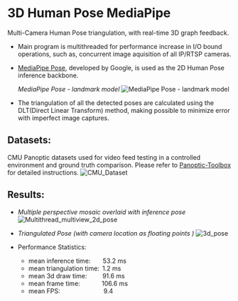 # 3D Human Pose MediaPipe
Multi-Camera Human Pose triangulation, with real-time 3D graph feedback.

- Main program is multithreaded for performance increase in I/O bound operations, such as, concurrent image aquisition of all IP/RTSP cameras.

- [MediaPipe Pose](https://developers.google.com/mediapipe/solutions/vision/pose_landmarker), developed by Google, is used as the 2D Human Pose inference backbone.

  *MediaPipe Pose - landmark model*
  ![MediaPipe Pose - landmark model](https://github.com/Yuri-Vlasqz/3D_Human_Pose_MediaPipe/assets/106136458/cc737d53-a247-4f00-8c1a-7e4a673b8db2)

- The triangulation of all the detected poses are calculated using the DLT(Direct Linear Transform) method, making possible to minimize error with imperfect image captures.


## Datasets:
CMU Panoptic datasets used for video feed testing in a controlled environment and ground truth comparison. Please refer to [Panoptic-Toolbox](https://github.com/CMU-Perceptual-Computing-Lab/panoptic-toolbox.git) for detailed instructions.
![CMU_Dataset](https://github.com/Yuri-Vlasqz/3D_Human_Pose_MediaPipe/assets/106136458/f706f27e-6f11-410b-952a-cdf9ff1f8587)


## Results:
- *Multiple perspective mosaic overlaid with inference pose*
![Multithread_multiview_2d_pose](https://github.com/Yuri-Vlasqz/3D_Human_Pose_MediaPipe/assets/106136458/f3533641-1146-4cf5-9a9d-ee9de5413e70)


- *Triangulated Pose (with camera location as floating points )*
![3d_pose](https://github.com/Yuri-Vlasqz/3D_Human_Pose_MediaPipe/assets/106136458/726285c6-0b8c-49c0-9500-4cbb3f4ca68c)


- Performance Statistics:
  - mean inference time:&emsp;&emsp;53.2 ms
  - mean triangulation time:&ensp;1.2 ms
  - mean 3d draw time:&emsp;&emsp;&ensp;91.6 ms
  - mean frame time:&emsp;&emsp;&emsp;&ensp;106.6 ms
  - mean FPS:&emsp;&emsp;&emsp;&emsp;&emsp;&emsp;&emsp;9.4
